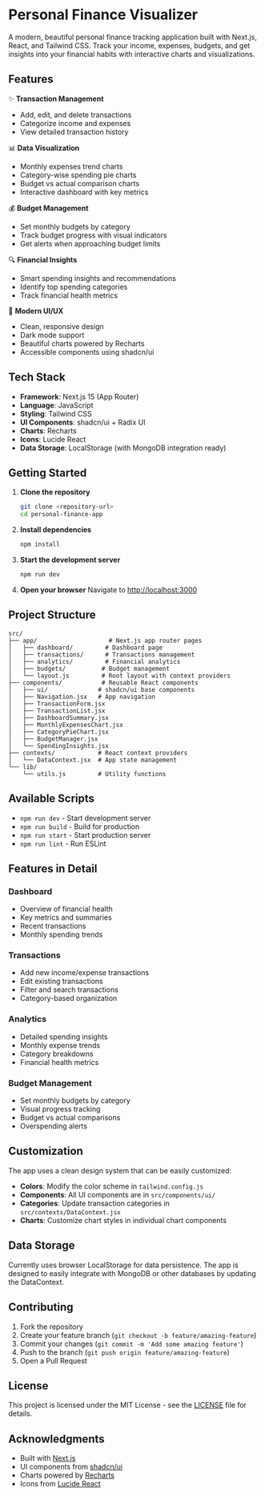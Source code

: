 # Personal Finance Visualizer

A modern, beautiful personal finance tracking application built with Next.js, React, and Tailwind CSS. Track your income, expenses, budgets, and get insights into your financial habits with interactive charts and visualizations.

## Features

✨ **Transaction Management**

- Add, edit, and delete transactions
- Categorize income and expenses
- View detailed transaction history

📊 **Data Visualization**

- Monthly expenses trend charts
- Category-wise spending pie charts
- Budget vs actual comparison charts
- Interactive dashboard with key metrics

💰 **Budget Management**

- Set monthly budgets by category
- Track budget progress with visual indicators
- Get alerts when approaching budget limits

🔍 **Financial Insights**

- Smart spending insights and recommendations
- Identify top spending categories
- Track financial health metrics

🎨 **Modern UI/UX**

- Clean, responsive design
- Dark mode support
- Beautiful charts powered by Recharts
- Accessible components using shadcn/ui

## Tech Stack

- **Framework**: Next.js 15 (App Router)
- **Language**: JavaScript
- **Styling**: Tailwind CSS
- **UI Components**: shadcn/ui + Radix UI
- **Charts**: Recharts
- **Icons**: Lucide React
- **Data Storage**: LocalStorage (with MongoDB integration ready)

## Getting Started

1. **Clone the repository**

   ```bash
   git clone <repository-url>
   cd personal-finance-app
   ```

2. **Install dependencies**

   ```bash
   npm install
   ```

3. **Start the development server**

   ```bash
   npm run dev
   ```

4. **Open your browser**
   Navigate to [http://localhost:3000](http://localhost:3000)

## Project Structure

```
src/
├── app/                    # Next.js app router pages
│   ├── dashboard/         # Dashboard page
│   ├── transactions/      # Transactions management
│   ├── analytics/         # Financial analytics
│   ├── budgets/          # Budget management
│   └── layout.js         # Root layout with context providers
├── components/           # Reusable React components
│   ├── ui/              # shadcn/ui base components
│   ├── Navigation.jsx   # App navigation
│   ├── TransactionForm.jsx
│   ├── TransactionList.jsx
│   ├── DashboardSummary.jsx
│   ├── MonthlyExpensesChart.jsx
│   ├── CategoryPieChart.jsx
│   ├── BudgetManager.jsx
│   └── SpendingInsights.jsx
├── contexts/            # React context providers
│   └── DataContext.jsx  # App state management
└── lib/
    └── utils.js         # Utility functions
```

## Available Scripts

- `npm run dev` - Start development server
- `npm run build` - Build for production
- `npm run start` - Start production server
- `npm run lint` - Run ESLint

## Features in Detail

### Dashboard

- Overview of financial health
- Key metrics and summaries
- Recent transactions
- Monthly spending trends

### Transactions

- Add new income/expense transactions
- Edit existing transactions
- Filter and search transactions
- Category-based organization

### Analytics

- Detailed spending insights
- Monthly expense trends
- Category breakdowns
- Financial health metrics

### Budget Management

- Set monthly budgets by category
- Visual progress tracking
- Budget vs actual comparisons
- Overspending alerts

## Customization

The app uses a clean design system that can be easily customized:

- **Colors**: Modify the color scheme in `tailwind.config.js`
- **Components**: All UI components are in `src/components/ui/`
- **Categories**: Update transaction categories in `src/contexts/DataContext.jsx`
- **Charts**: Customize chart styles in individual chart components

## Data Storage

Currently uses browser LocalStorage for data persistence. The app is designed to easily integrate with MongoDB or other databases by updating the DataContext.

## Contributing

1. Fork the repository
2. Create your feature branch (`git checkout -b feature/amazing-feature`)
3. Commit your changes (`git commit -m 'Add some amazing feature'`)
4. Push to the branch (`git push origin feature/amazing-feature`)
5. Open a Pull Request

## License

This project is licensed under the MIT License - see the [LICENSE](LICENSE) file for details.

## Acknowledgments

- Built with [Next.js](https://nextjs.org/)
- UI components from [shadcn/ui](https://ui.shadcn.com/)
- Charts powered by [Recharts](https://recharts.org/)
- Icons from [Lucide React](https://lucide.dev/)
